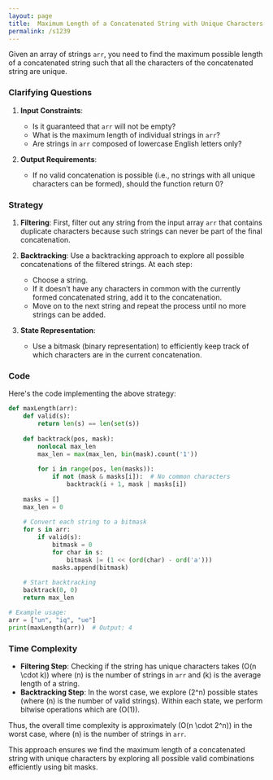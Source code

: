 ```yaml
---
layout: page
title:  Maximum Length of a Concatenated String with Unique Characters-out
permalink: /s1239
---
```

Given an array of strings `arr`, you need to find the maximum possible length of a concatenated string such that all the characters of the concatenated string are unique.

### Clarifying Questions
1. **Input Constraints**:
   - Is it guaranteed that `arr` will not be empty?
   - What is the maximum length of individual strings in `arr`?
   - Are strings in `arr` composed of lowercase English letters only?

2. **Output Requirements**:
   - If no valid concatenation is possible (i.e., no strings with all unique characters can be formed), should the function return 0?

### Strategy
1. **Filtering**: First, filter out any string from the input array `arr` that contains duplicate characters because such strings can never be part of the final concatenation.
   
2. **Backtracking**: Use a backtracking approach to explore all possible concatenations of the filtered strings. At each step:
   - Choose a string.
   - If it doesn't have any characters in common with the currently formed concatenated string, add it to the concatenation.
   - Move on to the next string and repeat the process until no more strings can be added.

3. **State Representation**: 
   - Use a bitmask (binary representation) to efficiently keep track of which characters are in the current concatenation.

### Code
Here's the code implementing the above strategy:

```python
def maxLength(arr):
    def valid(s):
        return len(s) == len(set(s))
    
    def backtrack(pos, mask):
        nonlocal max_len
        max_len = max(max_len, bin(mask).count('1'))
        
        for i in range(pos, len(masks)):
            if not (mask & masks[i]):  # No common characters
                backtrack(i + 1, mask | masks[i])
    
    masks = []
    max_len = 0
    
    # Convert each string to a bitmask
    for s in arr:
        if valid(s):
            bitmask = 0
            for char in s:
                bitmask |= (1 << (ord(char) - ord('a')))
            masks.append(bitmask)
    
    # Start backtracking
    backtrack(0, 0)
    return max_len

# Example usage:
arr = ["un", "iq", "ue"]
print(maxLength(arr))  # Output: 4
```

### Time Complexity
- **Filtering Step**: Checking if the string has unique characters takes \(O(n \cdot k)\) where \(n\) is the number of strings in `arr` and \(k\) is the average length of a string.
- **Backtracking Step**: In the worst case, we explore \(2^n\) possible states (where \(n\) is the number of valid strings). Within each state, we perform bitwise operations which are \(O(1)\).
  
Thus, the overall time complexity is approximately \(O(n \cdot 2^n)\) in the worst case, where \(n\) is the number of strings in `arr`.

This approach ensures we find the maximum length of a concatenated string with unique characters by exploring all possible valid combinations efficiently using bit masks.